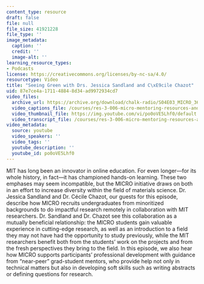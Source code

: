 ```yaml
---
content_type: resource
draft: false
file: null
file_size: 41921228
file_type: ''
image_metadata:
  caption: ''
  credit: ''
  image-alt: ''
learning_resource_types:
- Podcasts
license: https://creativecommons.org/licenses/by-nc-sa/4.0/
resourcetype: Video
title: "Seeing Green with Drs. Jessica Sandland and C\xE9cile Chazot"
uid: 87e7ce4a-1711-4884-8d34-ad9972934cd7
video_files:
  archive_url: https://archive.org/download/chalk-radio/S04E03_MICRO_360p.mp4
  video_captions_file: /courses/res-3-006-micro-mentoring-resources-and-materials-science-curriculum-spring-2021/po0oVE5Lhf0_captions.webvtt
  video_thumbnail_file: https://img.youtube.com/vi/po0oVE5Lhf0/default.jpg
  video_transcript_file: /courses/res-3-006-micro-mentoring-resources-and-materials-science-curriculum-spring-2021/po0oVE5Lhf0_transcript.pdf
video_metadata:
  source: youtube
  video_speakers: ''
  video_tags: ''
  youtube_description: ''
  youtube_id: po0oVE5Lhf0
---
```

MIT has long been an innovator in online education. For even longer—for its whole history, in fact—it has championed hands-on learning. These two emphases may seem incompatible, but the MICRO initiative draws on both in an effort to increase diversity within the field of materials science. Dr. Jessica Sandland and Dr. Cécile Chazot, our guests for this episode, describe how MICRO recruits undergraduates from minoritized backgrounds to do impactful research remotely in collaboration with MIT researchers. Dr. Sandland and Dr. Chazot see this collaboration as a mutually beneficial relationship: the MICRO students gain valuable experience in cutting-edge research, as well as an introduction to a field they may not have had the opportunity to study previously, while the MIT researchers benefit both from the students’ work on the projects and from the fresh perspectives they bring to the field. In this episode, we also hear how MICRO supports participants’ professional development with guidance from “near-peer” grad-student mentors, who provide help not only in technical matters but also in developing soft skills such as writing abstracts or defining questions for research.